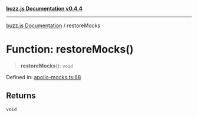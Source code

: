[**buzz.js Documentation v0.4.4**](../README.md)

---

[buzz.js Documentation](../README.md) / restoreMocks

# Function: restoreMocks()

> **restoreMocks**(): `void`

Defined in: [apollo-mocks.ts:68](https://github.com/Flatbook/buzz.js/blob/b6b990c75387d5345f670c58e688921c51432841/src/apollo-mocks.ts#L68)

## Returns

`void`
